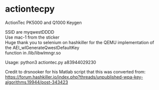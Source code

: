 # actiontecpy
ActionTec PK5000 and Q1000  Keygen

SSID are myqwestDDDD\
Use mac-1 from the sticker\
Huge thank you to selenium on hashkiller for the QEMU implementation of the AEI_wlGenerateQwestDefaultKey\
function in /lib/libwlmngr.so

Usage: python3 actiontec.py a83944029230

Credit to drsnooker for his Matlab script that this was converted from: https://forum.hashkiller.io/index.php?threads/unpublished-wpa-key-algorithms.19944/post-343423
